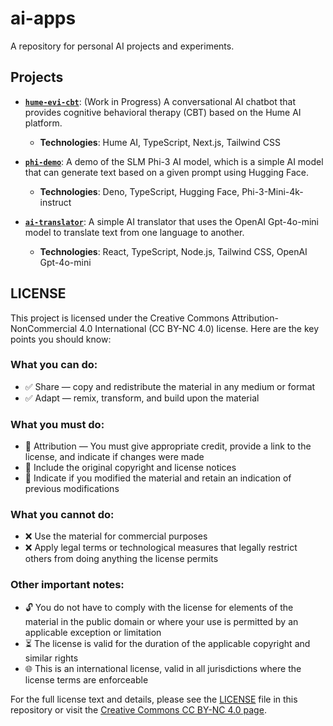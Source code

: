 # ai-apps

A repository for personal AI projects and experiments.

## Projects

- [**`hume-evi-cbt`**](./hume-evi-cbt/README.md): (Work in Progress) A conversational AI chatbot that provides cognitive behavioral therapy (CBT) based on the Hume AI platform.
    - **Technologies**: Hume AI, TypeScript, Next.js, Tailwind CSS

- [**`phi-demo`**](./phi-demo/README.md): A demo of the SLM Phi-3 AI model, which is a simple AI model that can generate text based on a given prompt using Hugging Face.
    - **Technologies**: Deno, TypeScript, Hugging Face, Phi-3-Mini-4k-instruct

- [**`ai-translator`**](./ai-translator/README.md): A simple AI translator that uses the OpenAI Gpt-4o-mini model to translate text from one language to another.
    - **Technologies**: React, TypeScript, Node.js, Tailwind CSS, OpenAI Gpt-4o-mini

## LICENSE

This project is licensed under the Creative Commons Attribution-NonCommercial 4.0 International (CC BY-NC 4.0) license. Here are the key points you should know:

### What you can do:
- ✅ Share — copy and redistribute the material in any medium or format
- ✅ Adapt — remix, transform, and build upon the material

### What you must do:
- 📝 Attribution — You must give appropriate credit, provide a link to the license, and indicate if changes were made
- 🔗 Include the original copyright and license notices
- 📄 Indicate if you modified the material and retain an indication of previous modifications

### What you cannot do:
- ❌ Use the material for commercial purposes
- ❌ Apply legal terms or technological measures that legally restrict others from doing anything the license permits

### Other important notes:
- 🔓 You do not have to comply with the license for elements of the material in the public domain or where your use is permitted by an applicable exception or limitation
- ⏳ The license is valid for the duration of the applicable copyright and similar rights
- 🌐 This is an international license, valid in all jurisdictions where the license terms are enforceable

For the full license text and details, please see the [LICENSE](LICENSE) file in this repository or visit the [Creative Commons CC BY-NC 4.0 page](https://creativecommons.org/licenses/by-nc/4.0/).
